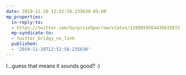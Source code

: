 ```yaml
---
date: 2019-11-28 12:52:58.235630-05:00
mp_properties:
  in-reply-to:
  - https://twitter.com/SurpriseSparrow/status/1199959564436815872
  mp-syndicate-to:
  - twitter_bridgy_no_link
  published:
  - '2019-11-28T12:52:58.235630'
---
```


I...guess that means it sounds good? :)